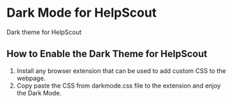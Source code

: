 # Dark Mode for HelpScout
Dark theme for HelpScout

## How to Enable the Dark Theme for HelpScout

1. Install any browser extension that can be used to add custom CSS to the webpage.
2. Copy paste the CSS from darkmode.css file to the extension and enjoy the Dark Mode.
